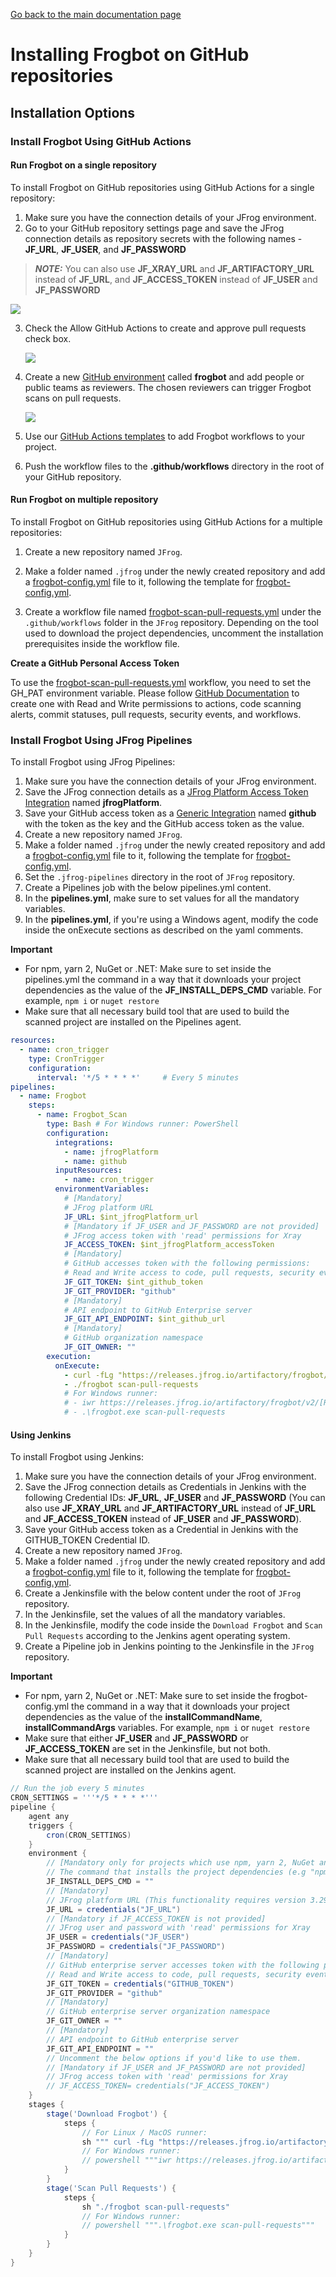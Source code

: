 [Go back to the main documentation page](../README.md)

# Installing Frogbot on GitHub repositories

## Installation Options

### Install Frogbot Using GitHub Actions

#### Run Frogbot on a single repository

To install Frogbot on GitHub repositories using GitHub Actions for a single repository:

1. Make sure you have the connection details of your JFrog environment.
2. Go to your GitHub repository settings page and save the JFrog connection details as repository secrets with the
   following names - **JF_URL**, **JF_USER**, and **JF_PASSWORD**

> **_NOTE:_** You can also use **JF_XRAY_URL** and **JF_ARTIFACTORY_URL** instead of **JF_URL**, and **JF_ACCESS_TOKEN**
> instead of **JF_USER** and **JF_PASSWORD**

![](../images/github-repository-secrets.png)

3. Check the Allow GitHub Actions to create and approve pull requests check box.

   ![](../images/github-pr-permissions.png)

4. Create a
   new [GitHub environment](https://docs.github.com/en/actions/deployment/targeting-different-environments/using-environments-for-deployment#creating-an-environment)
   called **frogbot** and add people or public teams as reviewers. The chosen reviewers can trigger Frogbot scans on
   pull requests.

   ![](../images/github-environment.png)

5. Use our [GitHub Actions templates](templates/github-actions/README.md#frogbot-gitHub-actions-templates) to add
   Frogbot workflows to your project.
6. Push the workflow files to the **.github/workflows** directory in the root of your GitHub repository.

#### Run Frogbot on multiple repository

To install Frogbot on GitHub repositories using GitHub Actions for a multiple repositories:

1. Create a new repository named `JFrog`.

2. Make a folder named `.jfrog` under the newly created repository and add
   a [frogbot-config.yml](templates/.jfrog/frogbot-config.yml) file to it, following the
   template for [frogbot-config.yml](templates/.jfrog/frogbot-config.yml).

3. Create a workflow file named [frogbot-scan-pull-requests.yml](scan-pull-requests/frogbot-scan-pull-requests.yml)
   under
   the `.github/workflows` folder in the `JFrog`
   repository. Depending on the tool used to download the project dependencies, uncomment the installation prerequisites
   inside
   the workflow file.

****Create a GitHub Personal Access Token****

To use the [frogbot-scan-pull-requests.yml](scan-pull-requests/frogbot-scan-pull-requests.yml) workflow, you need to set
the GH_PAT environment variable.
Please
follow [GitHub Documentation](https://docs.github.com/en/authentication/keeping-your-account-and-data-secure/creating-a-personal-access-token)
to create one with Read and Write permissions to actions, code scanning alerts, commit statuses, pull requests, security
events, and workflows.

### Install Frogbot Using JFrog Pipelines

To install Frogbot using JFrog Pipelines:

1. Make sure you have the connection details of your JFrog environment.
2. Save the JFrog connection details as
   a [JFrog Platform Access Token Integration](https://www.jfrog.com/confluence/display/JFROG/JFrog+Platform+Access+Token+Integration)
   named **jfrogPlatform**.
3. Save your GitHub access token as
   a [Generic Integration](https://www.jfrog.com/confluence/display/JFROG/Generic+Integration) named **github** with the
   token as the key and the GitHub access token as the value.
4. Create a new repository named `JFrog`.
5. Make a folder named `.jfrog` under the newly created repository and add
   a [frogbot-config.yml](templates/.jfrog/frogbot-config.yml) file to it, following the
   template for [frogbot-config.yml](templates/.jfrog/frogbot-config.yml).
6. Set the `.jfrog-pipelines` directory in the root of `JFrog` repository.
7. Create a Pipelines job with the below pipelines.yml content.
8. In the **pipelines.yml**, make sure to set values for all the mandatory variables.
9. In the **pipelines.yml**, if you're using a Windows agent, modify the code inside the onExecute sections as described
   on the yaml comments.

**Important**

- For npm, yarn 2, NuGet or .NET: Make sure to set inside the pipelines.yml the command in a way that it downloads
  your project dependencies as the value of the **JF_INSTALL_DEPS_CMD** variable. For example, `npm i`
  or `nuget restore`
- Make sure that all necessary build tool that are used to build the scanned project are installed on the Pipelines
  agent.

```yml
resources:
  - name: cron_trigger
    type: CronTrigger
    configuration:
      interval: '*/5 * * * *'     # Every 5 minutes
pipelines:
  - name: Frogbot
    steps:
      - name: Frogbot_Scan
        type: Bash # For Windows runner: PowerShell
        configuration:
          integrations:
            - name: jfrogPlatform
            - name: github
          inputResources:
            - name: cron_trigger
          environmentVariables:
            # [Mandatory]
            # JFrog platform URL
            JF_URL: $int_jfrogPlatform_url
            # [Mandatory if JF_USER and JF_PASSWORD are not provided]
            # JFrog access token with 'read' permissions for Xray
            JF_ACCESS_TOKEN: $int_jfrogPlatform_accessToken
            # [Mandatory]
            # GitHub accesses token with the following permissions:
            # Read and Write access to code, pull requests, security events, and workflows
            JF_GIT_TOKEN: $int_github_token
            JF_GIT_PROVIDER: "github"
            # [Mandatory]
            # API endpoint to GitHub Enterprise server
            JF_GIT_API_ENDPOINT: $int_github_url
            # [Mandatory]
            # GitHub organization namespace
            JF_GIT_OWNER: ""
        execution:
          onExecute:
            - curl -fLg "https://releases.jfrog.io/artifactory/frogbot/v2/[RELEASE]/getFrogbot.sh" | sh
            - ./frogbot scan-pull-requests
            # For Windows runner:
            # - iwr https://releases.jfrog.io/artifactory/frogbot/v2/[RELEASE]/frogbot-windows-amd64/frogbot.exe -OutFile .\frogbot.exe
            # - .\frogbot.exe scan-pull-requests
```

#### Using Jenkins

To install Frogbot using Jenkins:

1. Make sure you have the connection details of your JFrog environment.
2. Save the JFrog connection details as Credentials in Jenkins with the following Credential IDs: **JF_URL**,
   **JF_USER** and **JF_PASSWORD** (You can also use **JF_XRAY_URL** and **JF_ARTIFACTORY_URL** instead of **JF_URL**
   and **JF_ACCESS_TOKEN** instead of **JF_USER** and **JF_PASSWORD**).
3. Save your GitHub access token as a Credential in Jenkins with the GITHUB_TOKEN Credential ID.
4. Create a new repository named `JFrog`.
5. Make a folder named `.jfrog` under the newly created repository and add
   a [frogbot-config.yml](templates/.jfrog/frogbot-config.yml) file to it, following the
   template for [frogbot-config.yml](templates/.jfrog/frogbot-config.yml).
6. Create a Jenkinsfile with the below content under the root of `JFrog` repository.
7. In the Jenkinsfile, set the values of all the mandatory variables.
8. In the Jenkinsfile, modify the code inside the `Download Frogbot` and `Scan Pull Requests` according to the Jenkins
   agent operating system.
9. Create a Pipeline job in Jenkins pointing to the Jenkinsfile in the `JFrog` repository.

**Important**

- For npm, yarn 2, NuGet or .NET: Make sure to set inside the frogbot-config.yml the command in a way that it downloads
  your
  project dependencies as the value of the **installCommandName**, **installCommandArgs** variables. For
  example, `npm i` or `nuget restore`
- Make sure that either **JF_USER** and **JF_PASSWORD** or **JF_ACCESS_TOKEN** are set in the Jenkinsfile, but not both.
- Make sure that all necessary build tool that are used to build the scanned project are installed on the Jenkins agent.

```groovy
// Run the job every 5 minutes 
CRON_SETTINGS = '''*/5 * * * *'''
pipeline {
    agent any
    triggers {
        cron(CRON_SETTINGS)
    }
    environment {
        // [Mandatory only for projects which use npm, yarn 2, NuGet and .NET to download their dependencies]
        // The command that installs the project dependencies (e.g "npm i", "nuget restore" or "dotnet restore")
        JF_INSTALL_DEPS_CMD = ""
        // [Mandatory]
        // JFrog platform URL (This functionality requires version 3.29.0 or above of Xray)
        JF_URL = credentials("JF_URL")
        // [Mandatory if JF_ACCESS_TOKEN is not provided]
        // JFrog user and password with 'read' permissions for Xray
        JF_USER = credentials("JF_USER")
        JF_PASSWORD = credentials("JF_PASSWORD")
        // [Mandatory]
        // GitHub enterprise server accesses token with the following permissions:
        // Read and Write access to code, pull requests, security events, and workflows
        JF_GIT_TOKEN = credentials("GITHUB_TOKEN")
        JF_GIT_PROVIDER = "github"
        // [Mandatory]
        // GitHub enterprise server organization namespace
        JF_GIT_OWNER = ""
        // [Mandatory]
        // API endpoint to GitHub enterprise server
        JF_GIT_API_ENDPOINT = ""
        // Uncomment the below options if you'd like to use them.
        // [Mandatory if JF_USER and JF_PASSWORD are not provided]
        // JFrog access token with 'read' permissions for Xray
        // JF_ACCESS_TOKEN= credentials("JF_ACCESS_TOKEN")
    }
    stages {
        stage('Download Frogbot') {
            steps {
                // For Linux / MacOS runner:
                sh """ curl -fLg "https://releases.jfrog.io/artifactory/frogbot/v2/[RELEASE]/getFrogbot.sh" | sh"""
                // For Windows runner:
                // powershell """iwr https://releases.jfrog.io/artifactory/frogbot/v2/[RELEASE]/frogbot-windows-amd64/frogbot.exe -OutFile .\frogbot.exe"""
            }
        }
        stage('Scan Pull Requests') {
            steps {
                sh "./frogbot scan-pull-requests"
                // For Windows runner:
                // powershell """.\frogbot.exe scan-pull-requests"""
            }
        }
    }
}
```
